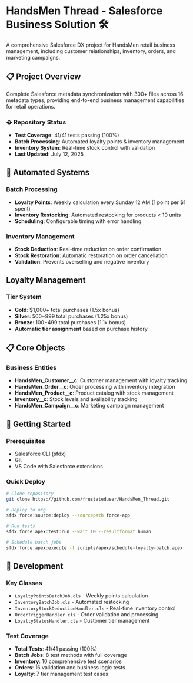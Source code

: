 # HandsMen Thread - Salesforce Business Solution 🛠️

A comprehensive Salesforce DX project for HandsMen retail business management, including customer relationships, inventory, orders, and marketing campaigns.

## 📋 Project Overview

Complete Salesforce metadata synchronization with 300+ files across 16 metadata types, providing end-to-end business management capabilities for retail operations.

### � Repository Status

- **Test Coverage**: 41/41 tests passing (100%)
- **Batch Processing**: Automated loyalty points & inventory management
- **Inventory System**: Real-time stock control with validation
- **Last Updated**: July 12, 2025

## 🤖 Automated Systems

### Batch Processing
- **Loyalty Points**: Weekly calculation every Sunday 12 AM (1 point per $1 spent)
- **Inventory Restocking**: Automated restocking for products < 10 units
- **Scheduling**: Configurable timing with error handling

### Inventory Management
- **Stock Deduction**: Real-time reduction on order confirmation
- **Stock Restoration**: Automatic restoration on order cancellation
- **Validation**: Prevents overselling and negative inventory

##  Loyalty Management

### Tier System
- **Gold**: $1,000+ total purchases (1.5x bonus)
- **Silver**: $500-$999 total purchases (1.25x bonus)
- **Bronze**: $100-$499 total purchases (1.1x bonus)
- **Automatic tier assignment** based on purchase history
## 📋 Core Objects

### Business Entities
- **HandsMen_Customer__c**: Customer management with loyalty tracking
- **HandsMen_Order__c**: Order processing with inventory integration  
- **HandsMen_Product__c**: Product catalog with stock management
- **Inventory__c**: Stock levels and availability tracking
- **HandsMen_Campaign__c**: Marketing campaign management

## 🚀 Getting Started

### Prerequisites
- Salesforce CLI (sfdx)
- Git
- VS Code with Salesforce extensions

### Quick Deploy
```bash
# Clone repository
git clone https://github.com/frustateduser/HandsMen_Thread.git

# Deploy to org
sfdx force:source:deploy --sourcepath force-app

# Run tests
sfdx force:apex:test:run --wait 10 --resultformat human

# Schedule batch jobs
sfdx force:apex:execute -f scripts/apex/schedule-loyalty-batch.apex
```

## 🔧 Development

### Key Classes
- `LoyaltyPointsBatchJob.cls` - Weekly points calculation
- `InventoryBatchJob.cls` - Automated restocking
- `InventoryStockDeductionHandler.cls` - Real-time inventory control
- `OrderTriggerHandler.cls` - Order validation and processing
- `LoyaltyStatusHandler.cls` - Customer tier management

### Test Coverage
- **Total Tests**: 41/41 passing (100%)
- **Batch Jobs**: 8 test methods with full coverage
- **Inventory**: 10 comprehensive test scenarios
- **Orders**: 16 validation and business logic tests
- **Loyalty**: 7 tier management test cases


